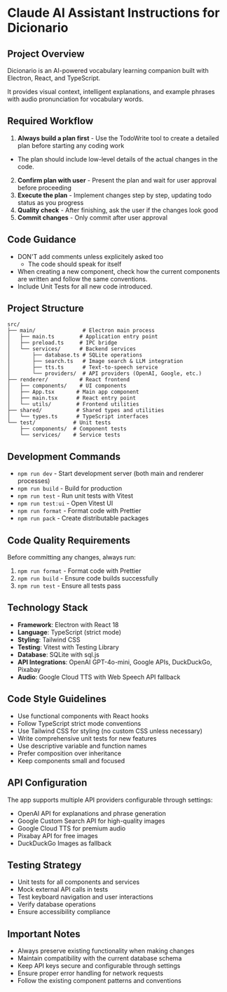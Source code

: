# Claude AI Assistant Instructions for Dicionario

## Project Overview
Dicionario is an AI-powered vocabulary learning companion built with Electron, React, and TypeScript.

It provides visual context, intelligent explanations, and example phrases with audio pronunciation for vocabulary words.

## Required Workflow
1. **Always build a plan first** - Use the TodoWrite tool to create a detailed plan before starting any coding work
  - The plan should include low-level details of the actual changes in the code.
2. **Confirm plan with user** - Present the plan and wait for user approval before proceeding
3. **Execute the plan** - Implement changes step by step, updating todo status as you progress
4. **Quality check** - After finishing, ask the user if the changes look good
5. **Commit changes** - Only commit after user approval

## Code Guidance
- DON'T add comments unless explicitely asked too
    - The code should speak for itself
- When creating a new component, check how the current components are written and follow the same conventions.
- Include Unit Tests for all new code introduced.

## Project Structure
```
src/
├── main/               # Electron main process
│   ├── main.ts        # Application entry point
│   ├── preload.ts     # IPC bridge
│   └── services/      # Backend services
│       ├── database.ts # SQLite operations
│       ├── search.ts   # Image search & LLM integration
│       ├── tts.ts      # Text-to-speech service
│       └── providers/  # API providers (OpenAI, Google, etc.)
├── renderer/          # React frontend
│   ├── components/    # UI components
│   ├── App.tsx       # Main app component
│   ├── main.tsx      # React entry point
│   └── utils/        # Frontend utilities
├── shared/           # Shared types and utilities
│   └── types.ts      # TypeScript interfaces
└── test/            # Unit tests
    ├── components/  # Component tests
    └── services/    # Service tests
```

## Development Commands
- `npm run dev` - Start development server (both main and renderer processes)
- `npm run build` - Build for production
- `npm run test` - Run unit tests with Vitest
- `npm run test:ui` - Open Vitest UI
- `npm run format` - Format code with Prettier
- `npm run pack` - Create distributable packages

## Code Quality Requirements
Before committing any changes, always run:
1. `npm run format` - Format code with Prettier
2. `npm run build` - Ensure code builds successfully
3. `npm run test` - Ensure all tests pass

## Technology Stack
- **Framework**: Electron with React 18
- **Language**: TypeScript (strict mode)
- **Styling**: Tailwind CSS
- **Testing**: Vitest with Testing Library
- **Database**: SQLite with sql.js
- **API Integrations**: OpenAI GPT-4o-mini, Google APIs, DuckDuckGo, Pixabay
- **Audio**: Google Cloud TTS with Web Speech API fallback

## Code Style Guidelines
- Use functional components with React hooks
- Follow TypeScript strict mode conventions
- Use Tailwind CSS for styling (no custom CSS unless necessary)
- Write comprehensive unit tests for new features
- Use descriptive variable and function names
- Prefer composition over inheritance
- Keep components small and focused

## API Configuration
The app supports multiple API providers configurable through settings:
- OpenAI API for explanations and phrase generation
- Google Custom Search API for high-quality images
- Google Cloud TTS for premium audio
- Pixabay API for free images
- DuckDuckGo Images as fallback

## Testing Strategy
- Unit tests for all components and services
- Mock external API calls in tests
- Test keyboard navigation and user interactions
- Verify database operations
- Ensure accessibility compliance

## Important Notes
- Always preserve existing functionality when making changes
- Maintain compatibility with the current database schema
- Keep API keys secure and configurable through settings
- Ensure proper error handling for network requests
- Follow the existing component patterns and conventions
